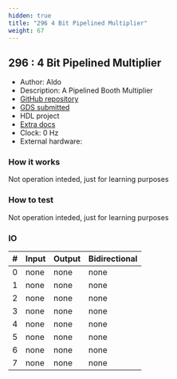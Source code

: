 ```yaml
---
hidden: true
title: "296 4 Bit Pipelined Multiplier"
weight: 67
---
```


## 296 : 4 Bit Pipelined Multiplier

* Author: Aldo
* Description: A Pipelined Booth Multiplier
* [GitHub repository](https://github.com/crispy245/tt05-4-CSA-Bit-Pipelined-Multiplier-Crispo)
* [GDS submitted](https://github.com/crispy245/tt05-4-CSA-Bit-Pipelined-Multiplier-Crispo/actions/runs/6756639842)
* HDL project
* [Extra docs]()
* Clock: 0 Hz
* External hardware: 



### How it works

Not operation inteded, just for learning purposes


### How to test

Not operation inteded, just for learning purposes


### IO

| # | Input        | Output       | Bidirectional      |
|---|--------------|--------------| -------------------|
| 0 | none  | none | none |
| 1 | none  | none | none |
| 2 | none  | none | none |
| 3 | none  | none | none |
| 4 | none  | none | none |
| 5 | none  | none | none |
| 6 | none  | none | none |
| 7 | none  | none | none |
